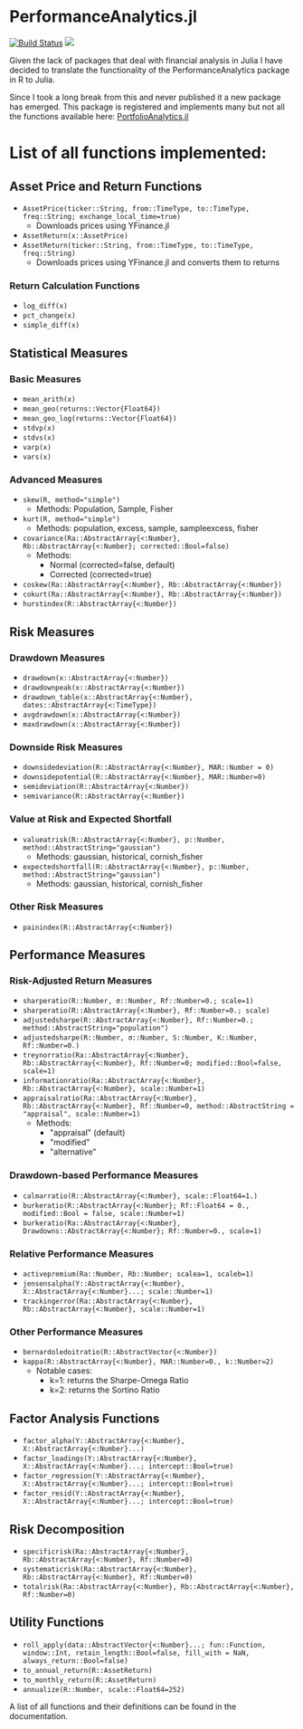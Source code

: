 # PerformanceAnalytics.jl
[![Build Status](https://github.com/eohne/PerformanceAnalytics.jl/actions/workflows/CI.yml/badge.svg?branch=main)](https://github.com/eohne/PerformanceAnalytics.jl/actions/workflows/CI.yml?query=branch%3Amain) [![][docs-latest-img]][docs-latest-url]   

 
Given the lack of packages that deal with financial analysis in Julia I have decided to translate the functionality of the PerformanceAnalytics package in R to Julia.  


Since I took a long break from this and never published it a new package has emerged. This package is registered and implements many but not all the functions available here: [PortfolioAnalytics.jl](https://github.com/doganmehmet/PortfolioAnalytics.jl)

# List of all functions implemented:

## Asset Price and Return Functions

- `AssetPrice(ticker::String, from::TimeType, to::TimeType, freq::String; exchange_local_time=true)`
  - Downloads prices using YFinance.jl
- `AssetReturn(x::AssetPrice)`
- `AssetReturn(ticker::String, from::TimeType, to::TimeType, freq::String)`
  - Downloads prices using YFinance.jl and converts them to returns

### Return Calculation Functions
- `log_diff(x)`
- `pct_change(x)`
- `simple_diff(x)`

## Statistical Measures

### Basic Measures
- `mean_arith(x)`
- `mean_geo(returns::Vector{Float64})`
- `mean_geo_log(returns::Vector{Float64})`
- `stdvp(x)`
- `stdvs(x)`
- `varp(x)`
- `vars(x)`

### Advanced Measures
- `skew(R, method="simple")`
  - Methods: Population, Sample, Fisher
- `kurt(R, method="simple")`
  - Methods: population, excess, sample, sampleexcess, fisher
- `covariance(Ra::AbstractArray{<:Number}, Rb::AbstractArray{<:Number}; corrected::Bool=false)`
  - Methods:
    - Normal (corrected=false, default)
    - Corrected (corrected=true)
- `coskew(Ra::AbstractArray{<:Number}, Rb::AbstractArray{<:Number})`
- `cokurt(Ra::AbstractArray{<:Number}, Rb::AbstractArray{<:Number})`
- `hurstindex(R::AbstractArray{<:Number})`

## Risk Measures

### Drawdown Measures
- `drawdown(x::AbstractArray{<:Number})`
- `drawdownpeak(x::AbstractArray{<:Number})`
- `drawdown_table(x::AbstractArray{<:Number}, dates::AbstractArray{<:TimeType})`
- `avgdrawdown(x::AbstractArray{<:Number})`
- `maxdrawdown(x::AbstractArray{<:Number})`

### Downside Risk Measures
- `downsidedeviation(R::AbstractArray{<:Number}, MAR::Number = 0)`
- `downsidepotential(R::AbstractArray{<:Number}, MAR::Number=0)`
- `semideviation(R::AbstractArray{<:Number})`
- `semivariance(R::AbstractArray{<:Number})`

### Value at Risk and Expected Shortfall
- `valueatrisk(R::AbstractArray{<:Number}, p::Number, method::AbstractString="gaussian")`
  - Methods: gaussian, historical, cornish_fisher
- `expectedshortfall(R::AbstractArray{<:Number}, p::Number, method::AbstractString="gaussian")`
  - Methods: gaussian, historical, cornish_fisher

### Other Risk Measures
- `painindex(R::AbstractArray{<:Number})`

## Performance Measures

### Risk-Adjusted Return Measures
- `sharperatio(R::Number, σ::Number, Rf::Number=0.; scale=1)`
- `sharperatio(R::AbstractArray{<:Number}, Rf::Number=0.; scale)`
- `adjustedsharpe(R::AbstractArray{<:Number}, Rf::Number=0.; method::AbstractString="population")`
- `adjustedsharpe(R::Number, σ::Number, S::Number, K::Number, Rf::Number=0.)`
- `treynorratio(Ra::AbstractArray{<:Number}, Rb::AbstractArray{<:Number}, Rf::Number=0; modified::Bool=false, scale=1)`
- `informationratio(Ra::AbstractArray{<:Number}, Rb::AbstractArray{<:Number}, scale::Number=1)`
- `appraisalratio(Ra::AbstractArray{<:Number}, Rb::AbstractArray{<:Number}, Rf::Number=0, method::AbstractString = "appraisal", scale::Number=1)`
  - Methods: 
    - "appraisal" (default)
    - "modified"
    - "alternative"

### Drawdown-based Performance Measures
- `calmarratio(R::AbstractArray{<:Number}, scale::Float64=1.)`
- `burkeratio(R::AbstractArray{<:Number}; Rf::Float64 = 0., modified::Bool = false, scale::Number=1)`
- `burkeratio(Ra::AbstractArray{<:Number}, Drawdowns::AbstractArray{<:Number}; Rf::Number=0., scale=1)`

### Relative Performance Measures
- `activepremium(Ra::Number, Rb::Number; scalea=1, scaleb=1)`
- `jensensalpha(Y::AbstractArray{<:Number}, X::AbstractArray{<:Number}...; scale::Number=1)`
- `trackingerror(Ra::AbstractArray{<:Number}, Rb::AbstractArray{<:Number}, scale::Number=1)`

### Other Performance Measures
- `bernardoledoitratio(R::AbstractVector{<:Number})`
- `kappa(R::AbstractArray{<:Number}, MAR::Number=0., k::Number=2)`
  - Notable cases:
    - k=1: returns the Sharpe-Omega Ratio
    - k=2: returns the Sortino Ratio

## Factor Analysis Functions

- `factor_alpha(Y::AbstractArray{<:Number}, X::AbstractArray{<:Number}...)`
- `factor_loadings(Y::AbstractArray{<:Number}, X::AbstractArray{<:Number}...; intercept::Bool=true)`
- `factor_regression(Y::AbstractArray{<:Number}, X::AbstractArray{<:Number}...; intercept::Bool=true)`
- `factor_resid(Y::AbstractArray{<:Number}, X::AbstractArray{<:Number}...; intercept::Bool=true)`

## Risk Decomposition

- `specificrisk(Ra::AbstractArray{<:Number}, Rb::AbstractArray{<:Number}, Rf::Number=0)`
- `systematicrisk(Ra::AbstractArray{<:Number}, Rb::AbstractArray{<:Number}, Rf::Number=0)`
- `totalrisk(Ra::AbstractArray{<:Number}, Rb::AbstractArray{<:Number}, Rf::Number=0)`

## Utility Functions

- `roll_apply(data::AbstractVector{<:Number}...; fun::Function, window::Int, retain_length::Bool=false, fill_with = NaN, always_return::Bool=false)`
- `to_annual_return(R::AssetReturn)`
- `to_monthly_return(R::AssetReturn)`
- `annualize(R::Number, scale::Float64=252)`


A list of all functions and their definitions can be found in the documentation.


[docs-latest-img]: https://img.shields.io/badge/docs-latest-blue.svg
[docs-latest-url]: https://eohne.github.io/PerformanceAnalytics.jl/dev/